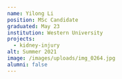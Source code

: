```yaml
---
name: Yilong Li
position: MSc Candidate
graduated: May 23
institution: Western University
projects:
  - kidney-injury
alt: Summer 2021
image: /images/uploads/img_0264.jpg
alumni: false
---
```

